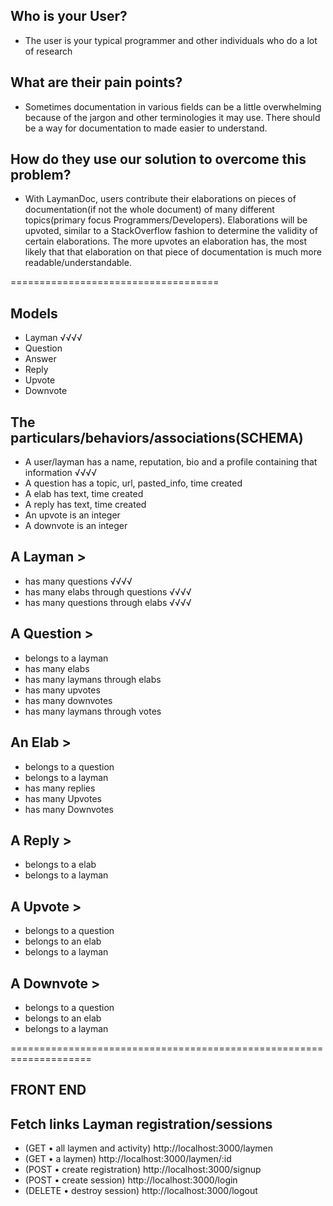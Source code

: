 ## Who is your User?

- The user is your typical programmer and other individuals who do a lot of
  research

## What are their pain points?

- Sometimes documentation in various fields can be a little overwhelming because
  of the jargon and other terminologies it may use. There should be a way for
  documentation to made easier to understand.

## How do they use our solution to overcome this problem?

- With LaymanDoc, users contribute their elaborations on pieces of
  documentation(if not the whole document) of many different topics(primary
  focus Programmers/Developers). Elaborations will be upvoted, similar to a
  StackOverflow fashion to determine the validity of certain elaborations. The
  more upvotes an elaboration has, the most likely that that elaboration on that
  piece of documentation is much more readable/understandable.

====================================

## Models

- Layman √√√√
- Question
- Answer
- Reply
- Upvote
- Downvote

## The particulars/behaviors/associations(SCHEMA)

- A user/layman has a name, reputation, bio and a profile containing that
  information √√√√
- A question has a topic, url, pasted_info, time created
- A elab has text, time created
- A reply has text, time created
- An upvote is an integer
- A downvote is an integer

## A Layman >

- has many questions √√√√
- has many elabs through questions √√√√
- has many questions through elabs √√√√

## A Question >

- belongs to a layman
- has many elabs
- has many laymans through elabs
- has many upvotes
- has many downvotes
- has many laymans through votes

## An Elab >

- belongs to a question
- belongs to a layman
- has many replies
- has many Upvotes
- has many Downvotes

## A Reply >

- belongs to a elab
- belongs to a layman

## A Upvote >

- belongs to a question
- belongs to an elab
- belongs to a layman

## A Downvote >

- belongs to a question
- belongs to an elab
- belongs to a layman

====================================================================

## FRONT END

## Fetch links Layman registration/sessions

- (GET • all laymen and activity) http://localhost:3000/laymen
- (GET • a laymen) http://localhost:3000/laymen/:id
- (POST • create registration) http://localhost:3000/signup
- (POST • create session) http://localhost:3000/login
- (DELETE • destroy session) http://localhost:3000/logout
